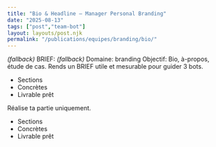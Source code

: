 ```yaml
---
title: "Bio & Headline — Manager Personal Branding"
date: "2025-08-13"
tags: ["post","team-bot"]
layout: layouts/post.njk
permalink: "/publications/equipes/branding/bio/"
---
```

*(fallback)* BRIEF:
*(fallback)* Domaine: branding
Objectif: Bio, à-propos, étude de cas.
Rends un BRIEF utile et mesurable pour guider 3 bots.

- Sections
- Concrètes
- Livrable prêt

Réalise ta partie uniquement.

- Sections
- Concrètes
- Livrable prêt
